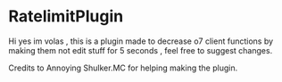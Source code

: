 # RatelimitPlugin
Hi yes im volas , this is a plugin made to decrease o7 client functions by making them not edit stuff for 5 seconds , feel free to suggest changes.




Credits to Annoying Shulker.MC for helping making the plugin.

